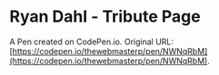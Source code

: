 # Ryan Dahl - Tribute Page

A Pen created on CodePen.io. Original URL: [https://codepen.io/thewebmasterp/pen/NWNqRbM](https://codepen.io/thewebmasterp/pen/NWNqRbM).


